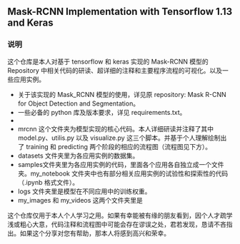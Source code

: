 ## Mask-RCNN Implementation with Tensorflow 1.13 and Keras

### 说明
这个仓库是本人对<a href="https://github.com/matterport/Mask_RCNN" style="text-decoration:none">基于 tensorflow 和 keras 实现的 Mask-RCNN 模型的 Repository</a> 中相关代码的研读、超详细的注释和主要程序流程的可视化。以及一些应用实例。
* 关于该实现的 Mask_RCNN 模型的使用，详见原 repository: <a href="https://github.com/matterport/Mask_RCNN" style="text-decoration:none">Mask R-CNN for Object Detection and Segmentation</a>。
* 一些必备的 python 库及版本要求，详见 requirements.txt。
* 
* mrcnn 这个文件夹为模型实现的核心代码。本人详细研读并注释了其中 model.py、utilis.py 以及 visualize.py 这三个脚本。并基于个人理解绘制出了 training 和 predicting 两个阶段的相应的流程图（流程图见下方）。
* datasets 文件夹里为各应用实例的数据集。
* samples文件夹里为各应用实例的代码，里面各个应用各自独立成一个文件夹。my_notebook 文件夹中也有部分相关应用实例的试验性和探索性的代码（.ipynb 格式文件）。
* logs 文件夹里是模型在不同应用中的训练权重。
* my_images 和 my_videos 这两个文件夹里是



这个仓库仅用于本人个人学习之用。如果有幸能被有缘的朋友看到，因个人才疏学浅或粗心大意，代码注释和流程图中可能会存在谬误之处，君若发现，恳请不吝指出。如果这个分享对您有帮助，那本人将感到高兴和荣幸。
